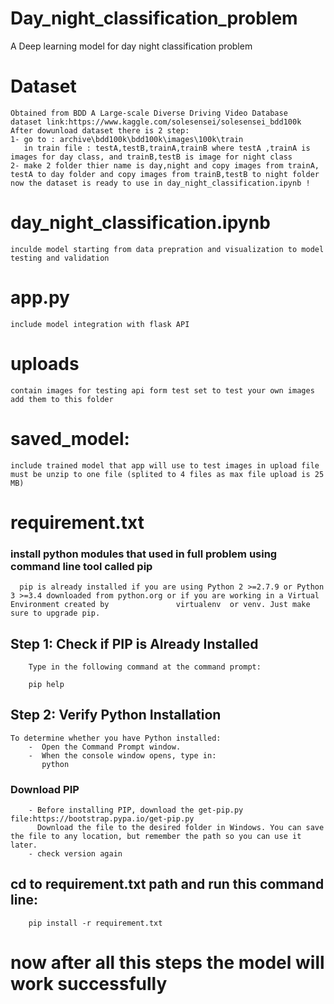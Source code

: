 # Day_night_classification_problem
A Deep learning model for day night classification problem

# Dataset
    Obtained from BDD A Large-scale Diverse Driving Video Database   
    dataset link:https://www.kaggle.com/solesensei/solesensei_bdd100k
    After dowunload dataset there is 2 step:
    1- go to : archive\bdd100k\bdd100k\images\100k\train
       in train file : testA,testB,trainA,trainB where testA ,trainA is images for day class, and trainB,testB is image for night class
    2- make 2 folder thier name is day,night and copy images from trainA, testA to day folder and copy images from trainB,testB to night folder
    now the dataset is ready to use in day_night_classification.ipynb !
# day_night_classification.ipynb
    inculde model starting from data prepration and visualization to model testing and validation  
# app.py 
    include model integration with flask API 
# uploads 
    contain images for testing api form test set to test your own images add them to this folder
# saved_model:
    include trained model that app will use to test images in upload file
    must be unzip to one file (splited to 4 files as max file upload is 25 MB)
      
# requirement.txt
  ### install python modules that used in full problem using command line tool called pip 
      pip is already installed if you are using Python 2 >=2.7.9 or Python 3 >=3.4 downloaded from python.org or if you are working in a Virtual Environment created by               virtualenv  or venv. Just make sure to upgrade pip.
   ## Step 1: Check if PIP is Already Installed
        Type in the following command at the command prompt:
        
        pip help
   ## Step 2: Verify Python Installation
    To determine whether you have Python installed:
        -  Open the Command Prompt window.
        -  When the console window opens, type in:
           python
           
   ### Download PIP 
        - Before installing PIP, download the get-pip.py file:https://bootstrap.pypa.io/get-pip.py
          Download the file to the desired folder in Windows. You can save the file to any location, but remember the path so you can use it later.
        - check version again
   ## cd to requirement.txt path and run this command line:
        pip install -r requirement.txt
 
# now after all this steps the model will work successfully
   
      

